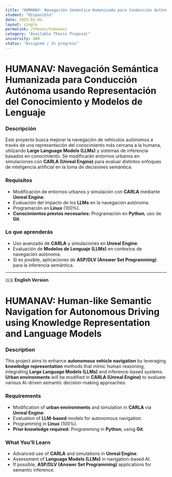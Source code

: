 ```yaml
---
title: "HUMANAV: Navegación Semántica Humanizada para Conducción Autónoma usando Representación del Conocimiento y Modelos de Lenguaje"
student: "Disponible"
date: 2025-01-01
layout: single
permalink: /theses/humanav/
category: "Available Thesis Proposal"
university: UAH
status: "Assigned / In progress"
---
```


# **HUMANAV: Navegación Semántica Humanizada para Conducción Autónoma usando Representación del Conocimiento y Modelos de Lenguaje**  

### **Descripción**  
Este proyecto busca mejorar la navegación de vehículos autónomos a través de una representación del conocimiento más cercana a la humana, utilizando **Large Language Models (LLMs)** y sistemas de inferencia basados en conocimiento. Se modificarán entornos urbanos en simulaciones con **CARLA (Unreal Engine)** para evaluar distintos enfoques de inteligencia artificial en la toma de decisiones semántica.  

### **Requisitos**  
- Modificación de entornos urbanos y simulación con **CARLA** mediante **Unreal Engine**.  
- Evaluación del impacto de los **LLMs** en la navegación autónoma.  
- Programación en **Linux** (100%).  
- **Conocimientos previos necesarios:** Programación en **Python**, uso de **Git**.  

### **Lo que aprenderás**  
- Uso avanzado de **CARLA** y simulaciones en **Unreal Engine**.  
- Evaluación de **Modelos de Lenguaje (LLMs)** en contextos de navegación autónoma.  
- Si es posible, aplicaciones de **ASP/DLV (Answer Set Programming)** para la inferencia semántica.  

---

🇬🇧 **English Version**  

# **HUMANAV: Human-like Semantic Navigation for Autonomous Driving using Knowledge Representation and Language Models**  

### **Description**  
This project aims to enhance **autonomous vehicle navigation** by leveraging **knowledge representation** methods that mimic human reasoning, integrating **Large Language Models (LLMs)** and inference-based systems. **Urban environments** will be modified in **CARLA (Unreal Engine)** to evaluate various AI-driven semantic decision-making approaches.  

### **Requirements**  
- Modification of **urban environments** and simulation in **CARLA** via **Unreal Engine**.  
- Evaluation of **LLM-based** models for autonomous navigation.  
- Programming in **Linux** (100%).  
- **Prior knowledge required:** Programming in **Python**, using **Git**.  

### **What You’ll Learn**  
- Advanced use of **CARLA** and simulations in **Unreal Engine**.  
- Assessment of **Language Models (LLMs)** in navigation-based AI.  
- If possible, **ASP/DLV (Answer Set Programming)** applications for semantic inference.  
